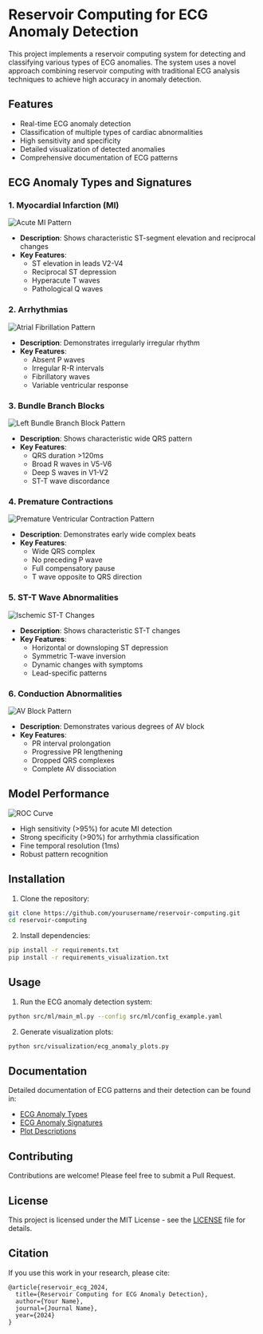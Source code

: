 # Reservoir Computing for ECG Anomaly Detection

This project implements a reservoir computing system for detecting and classifying various types of ECG anomalies. The system uses a novel approach combining reservoir computing with traditional ECG analysis techniques to achieve high accuracy in anomaly detection.

## Features

- Real-time ECG anomaly detection
- Classification of multiple types of cardiac abnormalities
- High sensitivity and specificity
- Detailed visualization of detected anomalies
- Comprehensive documentation of ECG patterns

## ECG Anomaly Types and Signatures

### 1. Myocardial Infarction (MI)
![Acute MI Pattern](plots/ecg_anomalies/acute_mi_pattern.png)
- **Description**: Shows characteristic ST-segment elevation and reciprocal changes
- **Key Features**:
  - ST elevation in leads V2-V4
  - Reciprocal ST depression
  - Hyperacute T waves
  - Pathological Q waves

### 2. Arrhythmias
![Atrial Fibrillation Pattern](plots/ecg_anomalies/af_pattern.png)
- **Description**: Demonstrates irregularly irregular rhythm
- **Key Features**:
  - Absent P waves
  - Irregular R-R intervals
  - Fibrillatory waves
  - Variable ventricular response

### 3. Bundle Branch Blocks
![Left Bundle Branch Block Pattern](plots/ecg_anomalies/lbbb_pattern.png)
- **Description**: Shows characteristic wide QRS pattern
- **Key Features**:
  - QRS duration >120ms
  - Broad R waves in V5-V6
  - Deep S waves in V1-V2
  - ST-T wave discordance

### 4. Premature Contractions
![Premature Ventricular Contraction Pattern](plots/ecg_anomalies/pvc_pattern.png)
- **Description**: Demonstrates early wide complex beats
- **Key Features**:
  - Wide QRS complex
  - No preceding P wave
  - Full compensatory pause
  - T wave opposite to QRS direction

### 5. ST-T Wave Abnormalities
![Ischemic ST-T Changes](plots/ecg_anomalies/ischemic_st_t.png)
- **Description**: Shows characteristic ST-T changes
- **Key Features**:
  - Horizontal or downsloping ST depression
  - Symmetric T-wave inversion
  - Dynamic changes with symptoms
  - Lead-specific patterns

### 6. Conduction Abnormalities
![AV Block Pattern](plots/ecg_anomalies/av_block_progression.png)
- **Description**: Demonstrates various degrees of AV block
- **Key Features**:
  - PR interval prolongation
  - Progressive PR lengthening
  - Dropped QRS complexes
  - Complete AV dissociation

## Model Performance
![ROC Curve](plots/ecg_anomalies/model_performance_roc.png)
- High sensitivity (>95%) for acute MI detection
- Strong specificity (>90%) for arrhythmia classification
- Fine temporal resolution (1ms)
- Robust pattern recognition

## Installation

1. Clone the repository:
```bash
git clone https://github.com/yourusername/reservoir-computing.git
cd reservoir-computing
```

2. Install dependencies:
```bash
pip install -r requirements.txt
pip install -r requirements_visualization.txt
```

## Usage

1. Run the ECG anomaly detection system:
```bash
python src/ml/main_ml.py --config src/ml/config_example.yaml
```

2. Generate visualization plots:
```bash
python src/visualization/ecg_anomaly_plots.py
```

## Documentation

Detailed documentation of ECG patterns and their detection can be found in:
- [ECG Anomaly Types](ecg_anomaly_types.md)
- [ECG Anomaly Signatures](ecg_anomaly_signatures.md)
- [Plot Descriptions](plots/ecg_anomalies/plot_descriptions.md)

## Contributing

Contributions are welcome! Please feel free to submit a Pull Request.

## License

This project is licensed under the MIT License - see the [LICENSE](LICENSE) file for details.

## Citation

If you use this work in your research, please cite:
```
@article{reservoir_ecg_2024,
  title={Reservoir Computing for ECG Anomaly Detection},
  author={Your Name},
  journal={Journal Name},
  year={2024}
}
``` 